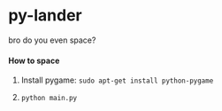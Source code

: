# py-lander
bro do you even space?

#### How to space

1. Install pygame: `sudo apt-get install python-pygame`

1. `python main.py`
